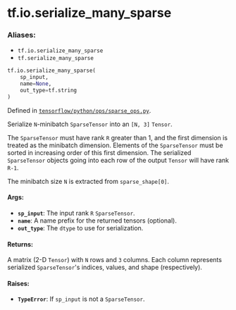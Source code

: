 <div itemscope itemtype="http://developers.google.com/ReferenceObject">
<meta itemprop="name" content="tf.io.serialize_many_sparse" />
<meta itemprop="path" content="Stable" />
</div>

# tf.io.serialize_many_sparse

### Aliases:

* `tf.io.serialize_many_sparse`
* `tf.serialize_many_sparse`

``` python
tf.io.serialize_many_sparse(
    sp_input,
    name=None,
    out_type=tf.string
)
```



Defined in [`tensorflow/python/ops/sparse_ops.py`](/code/stable/tensorflow/python/ops/sparse_ops.py).

Serialize `N`-minibatch `SparseTensor` into an `[N, 3]` `Tensor`.

The `SparseTensor` must have rank `R` greater than 1, and the first dimension
is treated as the minibatch dimension.  Elements of the `SparseTensor`
must be sorted in increasing order of this first dimension.  The serialized
`SparseTensor` objects going into each row of the output `Tensor` will have
rank `R-1`.

The minibatch size `N` is extracted from `sparse_shape[0]`.

#### Args:

* <b>`sp_input`</b>: The input rank `R` `SparseTensor`.
* <b>`name`</b>: A name prefix for the returned tensors (optional).
* <b>`out_type`</b>: The `dtype` to use for serialization.


#### Returns:

A matrix (2-D `Tensor`) with `N` rows and `3` columns. Each column
represents serialized `SparseTensor`'s indices, values, and shape
(respectively).


#### Raises:

* <b>`TypeError`</b>: If `sp_input` is not a `SparseTensor`.